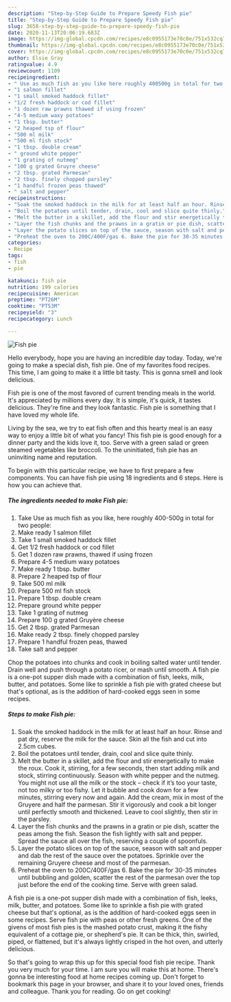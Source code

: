```yaml
---
description: "Step-by-Step Guide to Prepare Speedy Fish pie"
title: "Step-by-Step Guide to Prepare Speedy Fish pie"
slug: 3658-step-by-step-guide-to-prepare-speedy-fish-pie
date: 2020-11-13T20:06:19.683Z
image: https://img-global.cpcdn.com/recipes/e8c0955173e70c0e/751x532cq70/fish-pie-recipe-main-photo.jpg
thumbnail: https://img-global.cpcdn.com/recipes/e8c0955173e70c0e/751x532cq70/fish-pie-recipe-main-photo.jpg
cover: https://img-global.cpcdn.com/recipes/e8c0955173e70c0e/751x532cq70/fish-pie-recipe-main-photo.jpg
author: Elsie Gray
ratingvalue: 4.9
reviewcount: 1109
recipeingredient:
- " Use as much fish as you like here roughly 400500g in total for two people"
- "1 salmon fillet"
- "1 small smoked haddock fillet"
- "1/2 fresh haddock or cod fillet"
- "1 dozen raw prawns thawed if using frozen"
- "4-5 medium waxy potatoes"
- "1 tbsp. butter"
- "2 heaped tsp of flour"
- "500 ml milk"
- "500 ml fish stock"
- "1 tbsp. double cream"
- " ground white pepper"
- "1 grating of nutmeg"
- "100 g grated Gruyre cheese"
- "2 tbsp. grated Parmesan"
- "2 tbsp. finely chopped parsley"
- "1 handful frozen peas thawed"
- " salt and pepper"
recipeinstructions:
- "Soak the smoked haddock in the milk for at least half an hour. Rinse and pat dry, reserve the milk for the sauce. Skin all the fish and cut into 2.5cm cubes."
- "Boil the potatoes until tender, drain, cool and slice quite thinly."
- "Melt the butter in a skillet, add the flour and stir energetically to make the roux. Cook it, stirring, for a few seconds, then start adding milk and stock, stirring continuously. Season with white pepper and the nutmeg. You might not use all the milk or the stock – check if it’s too your taste, not too milky or too fishy. Let it bubble and cook down for a few minutes, stirring every now and again. Add the cream, mix in most of the Gruyere and half the parmesan. Stir it vigorously and cook a bit longer until perfectly smooth and thickened. Leave to cool slightly, then stir in the parsley."
- "Layer the fish chunks and the prawns in a gratin or pie dish, scatter the peas among the fish. Season the fish lightly with salt and pepper. Spread the sauce all over the fish, reserving a couple of spoonfuls."
- "Layer the potato slices on top of the sauce, season with salt and pepper and dab the rest of the sauce over the potatoes. Sprinkle over the remaining Gruyere cheese and most of the parmesan."
- "Preheat the oven to 200C/400F/gas 6. Bake the pie for 30-35 minutes until bubbling and golden, scatter the rest of the parmesan over the top just before the end of the cooking time. Serve with green salad."
categories:
- Recipe
tags:
- fish
- pie

katakunci: fish pie 
nutrition: 199 calories
recipecuisine: American
preptime: "PT26M"
cooktime: "PT53M"
recipeyield: "3"
recipecategory: Lunch

---
```



![Fish pie](https://img-global.cpcdn.com/recipes/e8c0955173e70c0e/751x532cq70/fish-pie-recipe-main-photo.jpg)

Hello everybody, hope you are having an incredible day today. Today, we're going to make a special dish, fish pie. One of my favorites food recipes. This time, I am going to make it a little bit tasty. This is gonna smell and look delicious.

Fish pie is one of the most favored of current trending meals in the world. It's appreciated by millions every day. It is simple, it's quick, it tastes delicious. They're fine and they look fantastic. Fish pie is something that I have loved my whole life.

Living by the sea, we try to eat fish often and this hearty meal is an easy way to enjoy a little bit of what you fancy! This fish pie is good enough for a dinner party and the kids love it, too. Serve with a green salad or green steamed vegetables like broccoli. To the uninitiated, fish pie has an uninviting name and reputation.


To begin with this particular recipe, we have to first prepare a few components. You can have fish pie using 18 ingredients and 6 steps. Here is how you can achieve that.

<!--inarticleads1-->

##### The ingredients needed to make Fish pie:

1. Take  Use as much fish as you like, here roughly 400-500g in total for two people:
1. Make ready 1 salmon fillet
1. Take 1 small smoked haddock fillet
1. Get 1/2 fresh haddock or cod fillet
1. Get 1 dozen raw prawns, thawed if using frozen
1. Prepare 4-5 medium waxy potatoes
1. Make ready 1 tbsp. butter
1. Prepare 2 heaped tsp of flour
1. Take 500 ml milk
1. Prepare 500 ml fish stock
1. Prepare 1 tbsp. double cream
1. Prepare  ground white pepper
1. Take 1 grating of nutmeg
1. Prepare 100 g grated Gruyère cheese
1. Get 2 tbsp. grated Parmesan
1. Make ready 2 tbsp. finely chopped parsley
1. Prepare 1 handful frozen peas, thawed
1. Take  salt and pepper


Chop the potatoes into chunks and cook in boiling salted water until tender. Drain well and push through a potato ricer, or mash until smooth. A fish pie is a one-pot supper dish made with a combination of fish, leeks, milk, butter, and potatoes. Some like to sprinkle a fish pie with grated cheese but that&#39;s optional, as is the addition of hard-cooked eggs seen in some recipes. 

<!--inarticleads2-->

##### Steps to make Fish pie:

1. Soak the smoked haddock in the milk for at least half an hour. Rinse and pat dry, reserve the milk for the sauce. Skin all the fish and cut into 2.5cm cubes.
1. Boil the potatoes until tender, drain, cool and slice quite thinly.
1. Melt the butter in a skillet, add the flour and stir energetically to make the roux. Cook it, stirring, for a few seconds, then start adding milk and stock, stirring continuously. Season with white pepper and the nutmeg. You might not use all the milk or the stock – check if it’s too your taste, not too milky or too fishy. Let it bubble and cook down for a few minutes, stirring every now and again. Add the cream, mix in most of the Gruyere and half the parmesan. Stir it vigorously and cook a bit longer until perfectly smooth and thickened. Leave to cool slightly, then stir in the parsley.
1. Layer the fish chunks and the prawns in a gratin or pie dish, scatter the peas among the fish. Season the fish lightly with salt and pepper. Spread the sauce all over the fish, reserving a couple of spoonfuls.
1. Layer the potato slices on top of the sauce, season with salt and pepper and dab the rest of the sauce over the potatoes. Sprinkle over the remaining Gruyere cheese and most of the parmesan.
1. Preheat the oven to 200C/400F/gas 6. Bake the pie for 30-35 minutes until bubbling and golden, scatter the rest of the parmesan over the top just before the end of the cooking time. Serve with green salad.


A fish pie is a one-pot supper dish made with a combination of fish, leeks, milk, butter, and potatoes. Some like to sprinkle a fish pie with grated cheese but that&#39;s optional, as is the addition of hard-cooked eggs seen in some recipes. Serve fish pie with peas or other fresh greens. One of the givens of most fish pies is the mashed potato crust, making it the fishy equivalent of a cottage pie, or shepherd&#39;s pie. It can be thick, thin, swirled, piped, or flattened, but it&#39;s always lightly crisped in the hot oven, and utterly delicious. 

So that's going to wrap this up for this special food fish pie recipe. Thank you very much for your time. I am sure you will make this at home. There's gonna be interesting food at home recipes coming up. Don't forget to bookmark this page in your browser, and share it to your loved ones, friends and colleague. Thank you for reading. Go on get cooking!
